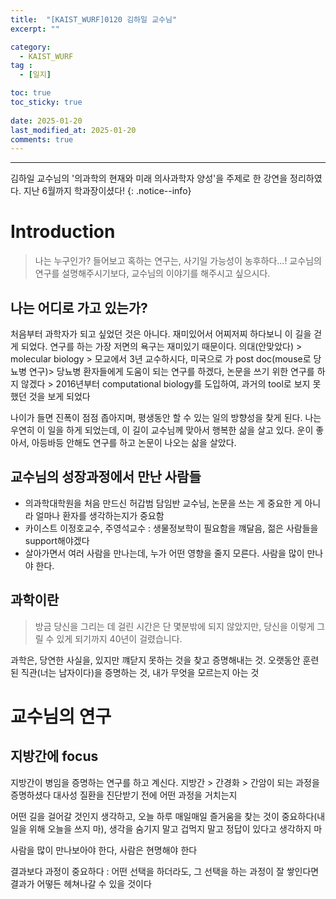 ```yaml
---
title:  "[KAIST_WURF]0120 김하일 교수님" 
excerpt: ""

category:
  - KAIST_WURF
tag :
  - [일지]

toc: true
toc_sticky: true
 
date: 2025-01-20
last_modified_at: 2025-01-20
comments: true
---
```


---
김하일 교수님의 '의과학의 현재와 미래 의사과학자 양성'을 주제로 한 강연을 정리하였다. 지난 6월까지 학과장이셨다!
{: .notice--info}

# Introduction
> 나는 누구인가?
들어보고 혹하는 연구는, 사기일 가능성이 농후하다...!
교수님의 연구를 설명해주시기보다, 교수님의 이야기를 해주시고 싶으시다.

## 나는 어디로 가고 있는가?
처음부터 과학자가 되고 싶었던 것은 아니다. 재미있어서 어찌저찌 하다보니 이 길을 걷게 되었다. 연구를 하는 가장 저면의 욕구는 재미있기 때문이다.
의대(안맞았다) > molecular biology > 모교에서 3년 교수하시다, 미국으로 가 post doc(mouse로 당뇨병 연구)> 당뇨병 환자들에게 도움이 되는 연구를 하겠다, 논문을 쓰기 위한 연구를 하지 않겠다 > 2016년부터 computational biology를 도입하여, 과거의 tool로 보지 못했던 것을 보게 되었다

나이가 들면 진폭이 점점 좁아지며, 평생동안 할 수 있는 일의 방향성을 찾게 된다. 나는 우연히 이 일을 하게 되었는데, 이 길이 교수님께 맞아서 행복한 삶을 살고 있다.
운이 좋아서, 아등바등 안해도 연구를 하고 논문이 나오는 삶을 살았다. 

## 교수님의 성장과정에서 만난 사람들
- 의과학대학원을 처음 만드신 허갑범 담임반 교수님, 논문을 쓰는 게 중요한 게 아니라 얼마나 환자를 생각하는지가 중요함
- 카이스트 이정호교수, 주영석교수 : 생물정보학이 필요함을 꺠달음, 젊은 사람들을 support해야겠다
- 살아가면서 여러 사람을 만나는데, 누가 어떤 영향을 줄지 모른다. 사람을 많이 만나야 한다.

## 과학이란
> 방금 당신을 그리는 데 걸린 시간은 단 몇분밖에 되지 않았지만, 당신을 이렇게 그릴 수 있게 되기까지 40년이 걸렸습니다.

과학은, 당연한 사실을, 있지만 꺠닫지 못하는 것을 찾고 증명해내는 것.
오랫동안 훈련된 직관(너는 남자이다)을 증명하는 것, 내가 무엇을 모르는지 아는 것

# 교수님의 연구
## 지방간에 focus
지방간이 병임을 증명하는 연구를 하고 계신다. 지방간 > 간경화 > 간암이 되는 과정을 증명하셨다
대사성 질환을 진단받기 전에 어떤 과정을 거치는지

어떤 길을 걸어갈 것인지 생각하고, 오늘 하루 매일매일 즐거움을 찾는 것이 중요하다(내일을 위해 오늘을 쓰지 마), 생각을 숨기지 말고 겁먹지 말고 정답이 있다고 생각하지 마 

사람을 많이 만나보아야 한다, 사람은 현명해야 한다

결과보다 과정이 중요하다 : 어떤 선택을 하더라도, 그 선택을 하는 과정이 잘 쌓인다면 결과가 어떻든 헤쳐나갈 수 있을 것이다